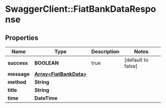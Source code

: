 # SwaggerClient::FiatBankDataResponse

## Properties
Name | Type | Description | Notes
------------ | ------------- | ------------- | -------------
**success** | **BOOLEAN** | true | [default to false]
**message** | [**Array&lt;FiatBankData&gt;**](FiatBankData.md) |  | 
**method** | **String** |  | 
**title** | **String** |  | 
**time** | **DateTime** |  | 


